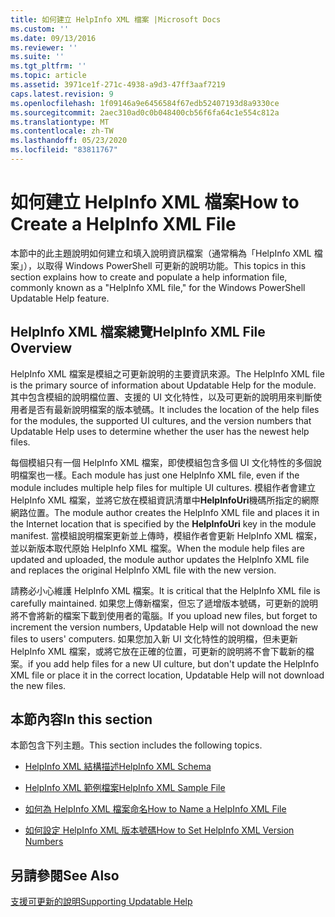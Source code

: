 ```yaml
---
title: 如何建立 HelpInfo XML 檔案 |Microsoft Docs
ms.custom: ''
ms.date: 09/13/2016
ms.reviewer: ''
ms.suite: ''
ms.tgt_pltfrm: ''
ms.topic: article
ms.assetid: 3971ce1f-271c-4938-a9d3-47ff3aaf7219
caps.latest.revision: 9
ms.openlocfilehash: 1f09146a9e6456584f67edb52407193d8a9330ce
ms.sourcegitcommit: 2aec310ad0c0b048400cb56f6fa64c1e554c812a
ms.translationtype: MT
ms.contentlocale: zh-TW
ms.lasthandoff: 05/23/2020
ms.locfileid: "83811767"
---
```

# <a name="how-to-create-a-helpinfo-xml-file"></a><span data-ttu-id="3d4cb-102">如何建立 HelpInfo XML 檔案</span><span class="sxs-lookup"><span data-stu-id="3d4cb-102">How to Create a HelpInfo XML File</span></span>

<span data-ttu-id="3d4cb-103">本節中的此主題說明如何建立和填入說明資訊檔案（通常稱為「HelpInfo XML 檔案」），以取得 Windows PowerShell 可更新的說明功能。</span><span class="sxs-lookup"><span data-stu-id="3d4cb-103">This topics in this section explains how to create and populate a help information file, commonly known as a "HelpInfo XML file," for the Windows PowerShell Updatable Help feature.</span></span>

## <a name="helpinfo-xml-file-overview"></a><span data-ttu-id="3d4cb-104">HelpInfo XML 檔案總覽</span><span class="sxs-lookup"><span data-stu-id="3d4cb-104">HelpInfo XML File Overview</span></span>

<span data-ttu-id="3d4cb-105">HelpInfo XML 檔案是模組之可更新說明的主要資訊來源。</span><span class="sxs-lookup"><span data-stu-id="3d4cb-105">The HelpInfo XML file is the primary source of information about Updatable Help for the module.</span></span> <span data-ttu-id="3d4cb-106">其中包含模組的說明檔位置、支援的 UI 文化特性，以及可更新的說明用來判斷使用者是否有最新說明檔案的版本號碼。</span><span class="sxs-lookup"><span data-stu-id="3d4cb-106">It includes the location of the help files for the modules, the supported UI cultures, and the version numbers that Updatable Help uses to determine whether the user has the newest help files.</span></span>

<span data-ttu-id="3d4cb-107">每個模組只有一個 HelpInfo XML 檔案，即使模組包含多個 UI 文化特性的多個說明檔案也一樣。</span><span class="sxs-lookup"><span data-stu-id="3d4cb-107">Each module has just one HelpInfo XML file, even if the module includes multiple help files for multiple UI cultures.</span></span> <span data-ttu-id="3d4cb-108">模組作者會建立 HelpInfo XML 檔案，並將它放在模組資訊清單中**HelpInfoUri**機碼所指定的網際網路位置。</span><span class="sxs-lookup"><span data-stu-id="3d4cb-108">The module author creates the HelpInfo XML file and places it in the Internet location that is specified by the **HelpInfoUri** key in the module manifest.</span></span> <span data-ttu-id="3d4cb-109">當模組說明檔案更新並上傳時，模組作者會更新 HelpInfo XML 檔案，並以新版本取代原始 HelpInfo XML 檔案。</span><span class="sxs-lookup"><span data-stu-id="3d4cb-109">When the module help files are updated and uploaded, the module author updates the HelpInfo XML file and replaces the original HelpInfo XML file with the new version.</span></span>

<span data-ttu-id="3d4cb-110">請務必小心維護 HelpInfo XML 檔案。</span><span class="sxs-lookup"><span data-stu-id="3d4cb-110">It is critical that the HelpInfo XML file is carefully maintained.</span></span> <span data-ttu-id="3d4cb-111">如果您上傳新檔案，但忘了遞增版本號碼，可更新的說明將不會將新的檔案下載到使用者的電腦。</span><span class="sxs-lookup"><span data-stu-id="3d4cb-111">If you upload new files, but forget to increment the version numbers, Updatable Help will not download the new files to users' computers.</span></span> <span data-ttu-id="3d4cb-112">如果您加入新 UI 文化特性的說明檔，但未更新 HelpInfo XML 檔案，或將它放在正確的位置，可更新的說明將不會下載新的檔案。</span><span class="sxs-lookup"><span data-stu-id="3d4cb-112">if you add help files for a new UI culture, but don't update the HelpInfo XML file or place it in the correct location, Updatable Help will not download the new files.</span></span>

## <a name="in-this-section"></a><span data-ttu-id="3d4cb-113">本節內容</span><span class="sxs-lookup"><span data-stu-id="3d4cb-113">In this section</span></span>

<span data-ttu-id="3d4cb-114">本節包含下列主題。</span><span class="sxs-lookup"><span data-stu-id="3d4cb-114">This section includes the following topics.</span></span>

- [<span data-ttu-id="3d4cb-115">HelpInfo XML 結構描述</span><span class="sxs-lookup"><span data-stu-id="3d4cb-115">HelpInfo XML Schema</span></span>](./helpinfo-xml-schema.md)

- [<span data-ttu-id="3d4cb-116">HelpInfo XML 範例檔案</span><span class="sxs-lookup"><span data-stu-id="3d4cb-116">HelpInfo XML Sample File</span></span>](./helpinfo-xml-sample-file.md)

- [<span data-ttu-id="3d4cb-117">如何為 HelpInfo XML 檔案命名</span><span class="sxs-lookup"><span data-stu-id="3d4cb-117">How to Name a HelpInfo XML File</span></span>](./how-to-name-a-helpinfo-xml-file.md)

- [<span data-ttu-id="3d4cb-118">如何設定 HelpInfo XML 版本號碼</span><span class="sxs-lookup"><span data-stu-id="3d4cb-118">How to Set HelpInfo XML Version Numbers</span></span>](./how-to-set-helpinfo-xml-version-numbers.md)

## <a name="see-also"></a><span data-ttu-id="3d4cb-119">另請參閱</span><span class="sxs-lookup"><span data-stu-id="3d4cb-119">See Also</span></span>

[<span data-ttu-id="3d4cb-120">支援可更新的說明</span><span class="sxs-lookup"><span data-stu-id="3d4cb-120">Supporting Updatable Help</span></span>](./supporting-updatable-help.md)
